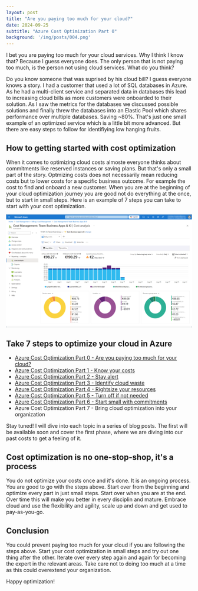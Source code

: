 ```yaml
---
layout: post
title: "Are you paying too much for your cloud?"
date: 2024-09-25
subtitle: "Azure Cost Optimization Part 0"
background: '/img/posts/004.png'
---
```

I bet you are paying too much for your cloud services. Why I think I know that? Because I guess everyone does. The only person that is not paying too much, is the person not using cloud services. What do you think?

Do you know someone that was suprised by his cloud bill? I guess everyone knows a story. 
I had a customer that used a lot of SQL databases in Azure. As he had a multi-client service and separated data in databases this lead to increasing cloud bills as more customers were onboarded to their solution. As I saw the metrics for the databases we discussed possible solutions and finally threw the databases into an Elastic Pool which shares performance over multiple databases. Saving ~80%. 
That's just one small example of an optimized service which is a little bit more advanced. But there are easy steps to follow for identifiying low hanging fruits. 

## How to getting started with cost optimization

When it comes to optimizing cloud costs almoste everyone thinks about commitments like reserved instances or saving plans. But that's only a small part of the story. Optmizing costs does not necessarily mean reducing costs but to lower costs for a specific business outcome. For example the cost to find and onboard a new customer.
When you are at the beginning of your cloud optimization journey you are good not do everything at the once, but to start in small steps. Here is an example of 7 steps you can take to start with your cost optimization.

<img src="/img/posts/004.png" class="img-fluid"/>

## Take 7 steps to optimize your cloud in Azure

- [Azure Cost Optimization Part 0 - Are you paying too much for your cloud?](2024-09-25-are-you-paying-too-much-for-your-cloud.md)
- [Azure Cost Optimization Part 1 - Know your costs](2024-10-01-azure-cost-optimization-part-1-know-your-costs.md)
- [Azure Cost Optimization Part 2 - Stay alert](2024-10-14-azure-cost-optimization-part-2-stay-alert.md)
- [Azure Cost Optimization Part 3 - Identify cloud waste](2024-10-16-azure-cost-optimization-part-3-identify-cloud-waste.md)
- [Azure Cost Optimization Part 4 - Rightsize your resources](2024-10-24-azure-cost-optimization-part-4-rightsize-your-resources.md)
- [Azure Cost Optimization Part 5 - Turn off if not needed](2024-11-15-azure-cost-optimization-part-5-turn-off-if-not-needed.md)
- [Azure Cost Optimization Part 6 - Start small with commitments](2024-12-30-azure-cost-optimization-part-6-start-small-with-commitments.md)
- Azure Cost Optimization Part 7 - Bring cloud optimization into your organization

Stay tuned! I will dive into each topic in a series of blog posts. The first will be available soon and cover the first phase, where we are diving into our past costs to get a feeling of it.

## Cost optimization is no one-stop-shop, it's a process

You do not optimize your costs once and it's done. It is an ongoing process. You are good to go with the steps above. Start over from the beginning and optimize every part in just small steps. Start over when you are at the end. Over time this will make you better in every disciplin and mature. Embrace cloud and use the flexibility and agility, scale up and down and get used to pay-as-you-go. 

## Conclusion

You could prevent paying too much for your cloud if you are following the steps above. Start your cost optimization in small steps and try out one thing after the other. Iterate over every step again and again for becoming the expert in the relevant areas. Take care not to doing too much at a time as this could overextend your organization. 

Happy optimization!
